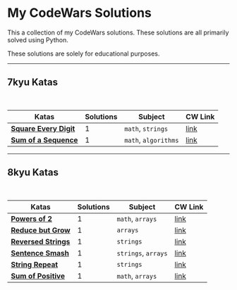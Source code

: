 # My CodeWars Solutions

This a collection of my CodeWars solutions. These solutions are all primarily solved using Python. 

These solutions are solely for educational purposes.

---

## 7kyu Katas

<br>

| Katas | Solutions | Subject | CW Link |
| -- | -- | -- | -- |
| [**Square Every Digit**](7kyuKatas/square_every_digit.md) | 1 | `math`, `strings` | [link](https://www.codewars.com/kata/546e2562b03326a88e000020) |
| [**Sum of a Sequence**](7kyuKatas/sum_of_sequence.md) | 1 | `math`, `algorithms` | [link](https://www.codewars.com/kata/586f6741c66d18c22800010a) |

---

## 8kyu Katas

<br>

| Katas | Solutions | Subject | CW Link |
| -- | -- | -- | -- |
| [**Powers of 2**](8kyuKatas/powers_of_2.md) | 1 | `math`, `arrays` | [link](https://www.codewars.com/kata/57a083a57cb1f31db7000028) |
| [**Reduce but Grow**](8kyuKatas/reduce_but_grow.md) | 1 | `arrays` | [link](https://www.codewars.com/kata/57f780909f7e8e3183000078) |
| [**Reversed Strings**](8kyuKatas/reversed_strings.md) | 1 | `strings` | [link](https://www.codewars.com/kata/5168bb5dfe9a00b126000018) |
| [**Sentence Smash**](8kyuKatas/sentence_smash.md) | 1 | `strings`, `arrays` | [link](https://www.codewars.com/kata/53dc23c68a0c93699800041d) |
| [**String Repeat**](8kyuKatas/string_repeat.md) | 1 | `strings` | [link](https://www.codewars.com/kata/57a0e5c372292dd76d000d7e) |
| [**Sum of Positive**](8kyuKatas/sum_of_positive.md) | 1 | `math`, `arrays` | [link](https://www.codewars.com/kata/5715eaedb436cf5606000381) |